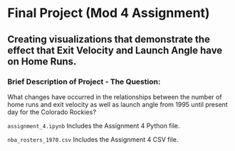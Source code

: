 # Final Project (Mod 4 Assignment)
## Creating visualizations that demonstrate the effect that Exit Velocity and Launch Angle have on Home Runs.
### Brief Description of Project - The Question:
What changes have occurred in the relationships between the number of home runs and exit velocity as well as launch angle from 1995 until present day for the Colorado Rockies?

`assignment_4.ipynb`
Includes the Assignment 4 Python file.

`nba_rosters_1970.csv`
Includes the Assignment 4 CSV file.